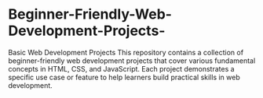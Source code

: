 # Beginner-Friendly-Web-Development-Projects-
Basic Web Development Projects This repository contains a collection of beginner-friendly web development projects that cover various fundamental concepts in HTML, CSS, and JavaScript. Each project demonstrates a specific use case or feature to help learners build practical skills in web development.
